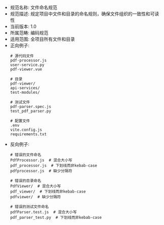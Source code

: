 <!-- SPEC-NAMING-FILE-001.md -->
- 规范名称: 文件命名规范
- 规范描述: 规定项目中文件和目录的命名规则，确保文件组织的一致性和可读性
- 当前版本: 1.0
- 所属范畴: 编码规范
- 适用范围: 全项目所有文件和目录
- 正向例子:
  ```
  # 源代码文件
  pdf-processor.js
  user-service.py
  pdf-viewer.vue
  
  # 目录
  pdf-viewer/
  api-services/
  test-modules/
  
  # 测试文件
  pdf-parser.spec.js
  test_pdf_parser.py
  
  # 配置文件
  .env
  vite.config.js
  requirements.txt
  ```
- 反向例子:
  ```
  # 错误的文件命名
  PdfProcessor.js  # 混合大小写
  pdf_processor.js  # 下划线而非kebab-case
  pdfprocessor.js  # 缺少分隔符
  
  # 错误的目录命名
  PdfViewer/  # 混合大小写
  pdf_viewer/  # 下划线而非kebab-case
  pdfviewer/  # 缺少分隔符
  
  # 错误的测试文件命名
  pdfParser.test.js  # 混合大小写
  pdf_parser_test.py  # 下划线而非kebab-case